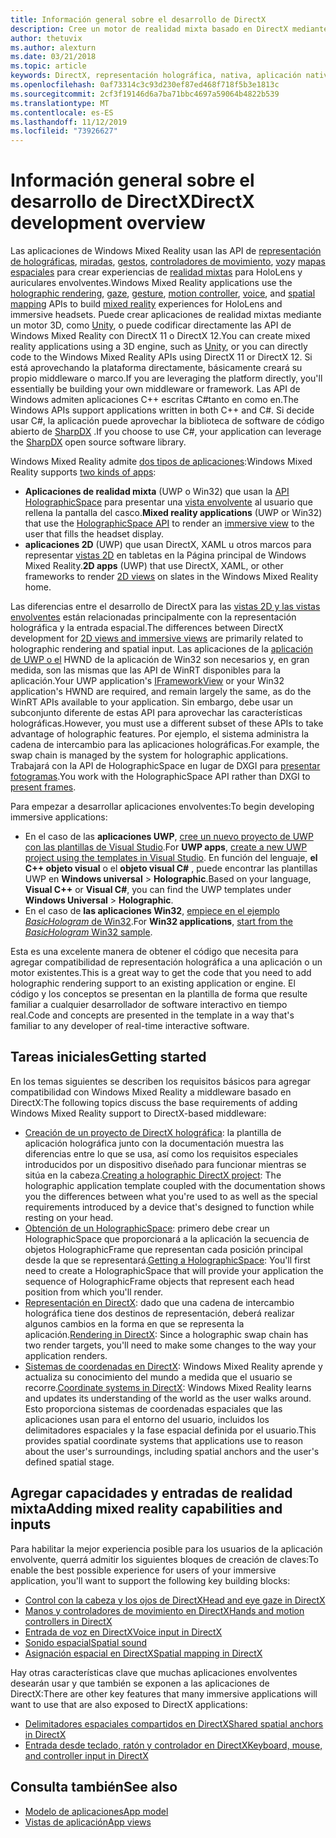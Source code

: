 ```yaml
---
title: Información general sobre el desarrollo de DirectX
description: Cree un motor de realidad mixta basado en DirectX mediante las API de realidad mixta de Windows directamente.
author: thetuvix
ms.author: alexturn
ms.date: 03/21/2018
ms.topic: article
keywords: DirectX, representación holográfica, nativa, aplicación nativa, WinRT, aplicación WinRT, API de plataforma, motor personalizado, middleware
ms.openlocfilehash: 0af73314c3c93d230ef87ed468f718f5b3e1813c
ms.sourcegitcommit: 2cf3f19146d6a7ba71bbc4697a59064b4822b539
ms.translationtype: MT
ms.contentlocale: es-ES
ms.lasthandoff: 11/12/2019
ms.locfileid: "73926627"
---
```

# <a name="directx-development-overview"></a><span data-ttu-id="b0623-104">Información general sobre el desarrollo de DirectX</span><span class="sxs-lookup"><span data-stu-id="b0623-104">DirectX development overview</span></span>


<span data-ttu-id="b0623-105">Las aplicaciones de Windows Mixed Reality usan las API de [representación de holográficas](rendering.md), [miradas](gaze-and-commit.md), [gestos](gaze-and-commit.md#composite-gestures), [controladores de movimiento](motion-controllers.md), [voz](voice-input.md)y [mapas espaciales](spatial-mapping.md) para crear experiencias de [realidad mixtas](mixed-reality.md) para HoloLens y auriculares envolventes.</span><span class="sxs-lookup"><span data-stu-id="b0623-105">Windows Mixed Reality applications use the [holographic rendering](rendering.md), [gaze](gaze-and-commit.md), [gesture](gaze-and-commit.md#composite-gestures), [motion controller](motion-controllers.md), [voice](voice-input.md), and [spatial mapping](spatial-mapping.md) APIs to build [mixed reality](mixed-reality.md) experiences for HoloLens and immersive headsets.</span></span> <span data-ttu-id="b0623-106">Puede crear aplicaciones de realidad mixtas mediante un motor 3D, como [Unity](unity-development-overview.md), o puede codificar directamente las API de Windows Mixed Reality con DirectX 11 o DirectX 12.</span><span class="sxs-lookup"><span data-stu-id="b0623-106">You can create mixed reality applications using a 3D engine, such as [Unity](unity-development-overview.md), or you can directly code to the Windows Mixed Reality APIs using DirectX 11 or DirectX 12.</span></span> <span data-ttu-id="b0623-107">Si está aprovechando la plataforma directamente, básicamente creará su propio middleware o marco.</span><span class="sxs-lookup"><span data-stu-id="b0623-107">If you are leveraging the platform directly, you'll essentially be building your own middleware or framework.</span></span> <span data-ttu-id="b0623-108">Las API de Windows admiten aplicaciones C++ escritas C#tanto en como en.</span><span class="sxs-lookup"><span data-stu-id="b0623-108">The Windows APIs support applications written in both C++ and C#.</span></span> <span data-ttu-id="b0623-109">Si decide usar C#, la aplicación puede aprovechar la biblioteca de software de código abierto de [SharpDX](https://sharpdx.org/) .</span><span class="sxs-lookup"><span data-stu-id="b0623-109">If you choose to use C#, your application can leverage the [SharpDX](https://sharpdx.org/) open source software library.</span></span>


<span data-ttu-id="b0623-110">Windows Mixed Reality admite [dos tipos de aplicaciones](app-views.md):</span><span class="sxs-lookup"><span data-stu-id="b0623-110">Windows Mixed Reality supports [two kinds of apps](app-views.md):</span></span>
* <span data-ttu-id="b0623-111">**Aplicaciones de realidad mixta** (UWP o Win32) que usan la [API HolographicSpace](getting-a-holographicspace.md) para presentar una [vista envolvente](app-views.md) al usuario que rellena la pantalla del casco.</span><span class="sxs-lookup"><span data-stu-id="b0623-111">**Mixed reality applications** (UWP or Win32) that use the [HolographicSpace API](getting-a-holographicspace.md) to render an [immersive view](app-views.md) to the user that fills the headset display.</span></span>
* <span data-ttu-id="b0623-112">**aplicaciones 2D** (UWP) que usan DirectX, XAML u otros marcos para representar [vistas 2D](app-views.md#2d-views) en tabletas en la Página principal de Windows Mixed Reality.</span><span class="sxs-lookup"><span data-stu-id="b0623-112">**2D apps** (UWP) that use DirectX, XAML, or other frameworks to render [2D views](app-views.md#2d-views) on slates in the Windows Mixed Reality home.</span></span>


<span data-ttu-id="b0623-113">Las diferencias entre el desarrollo de DirectX para las [vistas 2D y las vistas envolventes](app-views.md) están relacionadas principalmente con la representación holográfica y la entrada espacial.</span><span class="sxs-lookup"><span data-stu-id="b0623-113">The differences between DirectX development for [2D views and immersive views](app-views.md) are primarily related to holographic rendering and spatial input.</span></span> <span data-ttu-id="b0623-114">Las aplicaciones de la [aplicación de UWP o el](https://msdn.microsoft.com/library/windows/apps/windows.applicationmodel.core.iframeworkview.aspx) HWND de la aplicación de Win32 son necesarios y, en gran medida, son las mismas que las API de WinRT disponibles para la aplicación.</span><span class="sxs-lookup"><span data-stu-id="b0623-114">Your UWP application's [IFrameworkView](https://msdn.microsoft.com/library/windows/apps/windows.applicationmodel.core.iframeworkview.aspx) or your Win32 application's HWND are required, and remain largely the same, as do the WinRT APIs available to your application.</span></span> <span data-ttu-id="b0623-115">Sin embargo, debe usar un subconjunto diferente de estas API para aprovechar las características holográficas.</span><span class="sxs-lookup"><span data-stu-id="b0623-115">However, you must use a different subset of these APIs to take advantage of holographic features.</span></span> <span data-ttu-id="b0623-116">Por ejemplo, el sistema administra la cadena de intercambio para las aplicaciones holográficas.</span><span class="sxs-lookup"><span data-stu-id="b0623-116">For example, the swap chain is managed by the system for holographic applications.</span></span> <span data-ttu-id="b0623-117">Trabajará con la API de HolographicSpace en lugar de DXGI para [presentar fotogramas](rendering-in-directx.md).</span><span class="sxs-lookup"><span data-stu-id="b0623-117">You work with the HolographicSpace API rather than DXGI to [present frames](rendering-in-directx.md).</span></span>

<span data-ttu-id="b0623-118">Para empezar a desarrollar aplicaciones envolventes:</span><span class="sxs-lookup"><span data-stu-id="b0623-118">To begin developing immersive applications:</span></span>
* <span data-ttu-id="b0623-119">En el caso de las **aplicaciones UWP**, [cree un nuevo proyecto de UWP con las plantillas de Visual Studio](creating-a-holographic-directx-project.md).</span><span class="sxs-lookup"><span data-stu-id="b0623-119">For **UWP apps**, [create a new UWP project using the templates in Visual Studio](creating-a-holographic-directx-project.md).</span></span> <span data-ttu-id="b0623-120">En función del lenguaje, **el C++ objeto visual** o el **objeto visual C#** , puede encontrar las plantillas UWP en **Windows universal** > **Holographic**.</span><span class="sxs-lookup"><span data-stu-id="b0623-120">Based on your language, **Visual C++** or **Visual C#**, you can find the UWP templates under **Windows Universal** > **Holographic**.</span></span>
* <span data-ttu-id="b0623-121">En el caso de **las aplicaciones Win32**, [empiece en el ejemplo *BasicHologram* de Win32](creating-a-holographic-directx-project.md#creating-a-win32-project).</span><span class="sxs-lookup"><span data-stu-id="b0623-121">For **Win32 applications**, [start from the *BasicHologram* Win32 sample](creating-a-holographic-directx-project.md#creating-a-win32-project).</span></span>

<span data-ttu-id="b0623-122">Esta es una excelente manera de obtener el código que necesita para agregar compatibilidad de representación holográfica a una aplicación o un motor existentes.</span><span class="sxs-lookup"><span data-stu-id="b0623-122">This is a great way to get the code that you need to add holographic rendering support to an existing application or engine.</span></span> <span data-ttu-id="b0623-123">El código y los conceptos se presentan en la plantilla de forma que resulte familiar a cualquier desarrollador de software interactivo en tiempo real.</span><span class="sxs-lookup"><span data-stu-id="b0623-123">Code and concepts are presented in the template in a way that's familiar to any developer of real-time interactive software.</span></span>


## <a name="getting-started"></a><span data-ttu-id="b0623-124">Tareas iniciales</span><span class="sxs-lookup"><span data-stu-id="b0623-124">Getting started</span></span>

<span data-ttu-id="b0623-125">En los temas siguientes se describen los requisitos básicos para agregar compatibilidad con Windows Mixed Reality a middleware basado en DirectX:</span><span class="sxs-lookup"><span data-stu-id="b0623-125">The following topics discuss the base requirements of adding Windows Mixed Reality support to DirectX-based middleware:</span></span>

* <span data-ttu-id="b0623-126">[Creación de un proyecto de DirectX holográfica](creating-a-holographic-directx-project.md): la plantilla de aplicación holográfica junto con la documentación muestra las diferencias entre lo que se usa, así como los requisitos especiales introducidos por un dispositivo diseñado para funcionar mientras se sitúa en la cabeza.</span><span class="sxs-lookup"><span data-stu-id="b0623-126">[Creating a holographic DirectX project](creating-a-holographic-directx-project.md): The holographic application template coupled with the documentation shows you the differences between what you're used to as well as the special requirements introduced by a device that's designed to function while resting on your head.</span></span>
* <span data-ttu-id="b0623-127">[Obtención de un HolographicSpace](getting-a-holographicspace.md): primero debe crear un HolographicSpace que proporcionará a la aplicación la secuencia de objetos HolographicFrame que representan cada posición principal desde la que se representará.</span><span class="sxs-lookup"><span data-stu-id="b0623-127">[Getting a HolographicSpace](getting-a-holographicspace.md): You'll first need to create a HolographicSpace that will provide your application the sequence of HolographicFrame objects that represent each head position from which you'll render.</span></span>
* <span data-ttu-id="b0623-128">[Representación en DirectX](rendering-in-directx.md): dado que una cadena de intercambio holográfica tiene dos destinos de representación, deberá realizar algunos cambios en la forma en que se representa la aplicación.</span><span class="sxs-lookup"><span data-stu-id="b0623-128">[Rendering in DirectX](rendering-in-directx.md): Since a holographic swap chain has two render targets, you'll need to make some changes to the way your application renders.</span></span>
* <span data-ttu-id="b0623-129">[Sistemas de coordenadas en DirectX](coordinate-systems-in-directx.md): Windows Mixed Reality aprende y actualiza su conocimiento del mundo a medida que el usuario se recorre.</span><span class="sxs-lookup"><span data-stu-id="b0623-129">[Coordinate systems in DirectX](coordinate-systems-in-directx.md): Windows Mixed Reality learns and updates its understanding of the world as the user walks around.</span></span> <span data-ttu-id="b0623-130">Esto proporciona sistemas de coordenadas espaciales que las aplicaciones usan para el entorno del usuario, incluidos los delimitadores espaciales y la fase espacial definida por el usuario.</span><span class="sxs-lookup"><span data-stu-id="b0623-130">This provides spatial coordinate systems that applications use to reason about the user's surroundings, including spatial anchors and the user's defined spatial stage.</span></span>

## <a name="adding-mixed-reality-capabilities-and-inputs"></a><span data-ttu-id="b0623-131">Agregar capacidades y entradas de realidad mixta</span><span class="sxs-lookup"><span data-stu-id="b0623-131">Adding mixed reality capabilities and inputs</span></span>

<span data-ttu-id="b0623-132">Para habilitar la mejor experiencia posible para los usuarios de la aplicación envolvente, querrá admitir los siguientes bloques de creación de claves:</span><span class="sxs-lookup"><span data-stu-id="b0623-132">To enable the best possible experience for users of your immersive application, you'll want to support the following key building blocks:</span></span>

* [<span data-ttu-id="b0623-133">Control con la cabeza y los ojos de DirectX</span><span class="sxs-lookup"><span data-stu-id="b0623-133">Head and eye gaze in DirectX</span></span>](gaze-in-directx.md)
* [<span data-ttu-id="b0623-134">Manos y controladores de movimiento en DirectX</span><span class="sxs-lookup"><span data-stu-id="b0623-134">Hands and motion controllers in DirectX</span></span>](hands-and-motion-controllers-in-directx.md)
* [<span data-ttu-id="b0623-135">Entrada de voz en DirectX</span><span class="sxs-lookup"><span data-stu-id="b0623-135">Voice input in DirectX</span></span>](voice-input-in-directx.md)
* [<span data-ttu-id="b0623-136">Sonido espacial</span><span class="sxs-lookup"><span data-stu-id="b0623-136">Spatial sound</span></span>](https://docs.microsoft.com/windows/win32/coreaudio/spatial-sound)
* [<span data-ttu-id="b0623-137">Asignación espacial en DirectX</span><span class="sxs-lookup"><span data-stu-id="b0623-137">Spatial mapping in DirectX</span></span>](spatial-mapping-in-directx.md)


<span data-ttu-id="b0623-138">Hay otras características clave que muchas aplicaciones envolventes desearán usar y que también se exponen a las aplicaciones de DirectX:</span><span class="sxs-lookup"><span data-stu-id="b0623-138">There are other key features that many immersive applications will want to use that are also exposed to DirectX applications:</span></span>

* [<span data-ttu-id="b0623-139">Delimitadores espaciales compartidos en DirectX</span><span class="sxs-lookup"><span data-stu-id="b0623-139">Shared spatial anchors in DirectX</span></span>](shared-spatial-anchors-in-directx.md)
* [<span data-ttu-id="b0623-140">Entrada desde teclado, ratón y controlador en DirectX</span><span class="sxs-lookup"><span data-stu-id="b0623-140">Keyboard, mouse, and controller input in DirectX</span></span>](keyboard,-mouse,-and-controller-input-in-directx.md)

## <a name="see-also"></a><span data-ttu-id="b0623-141">Consulta también</span><span class="sxs-lookup"><span data-stu-id="b0623-141">See also</span></span>
* [<span data-ttu-id="b0623-142">Modelo de aplicaciones</span><span class="sxs-lookup"><span data-stu-id="b0623-142">App model</span></span>](app-model.md)
* [<span data-ttu-id="b0623-143">Vistas de aplicación</span><span class="sxs-lookup"><span data-stu-id="b0623-143">App views</span></span>](app-views.md)
